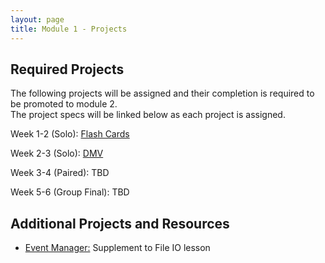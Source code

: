 ```yaml
---
layout: page
title: Module 1 - Projects
---
```


## Required Projects
The following projects will be assigned and their completion is required to be promoted to module 2.  
The project specs will be linked below as each project is assigned.


<!-- Week 1 (Ungraded): [Credit Check](./credit_check.markdown)-->
<!-- Alternate between Flash Cards and War or Peace for repeaters -->
<!-- Week 1-2 (Solo): [War or Peace](./war_or_peace/)-->
Week 1-2 (Solo): [Flash Cards](./flashcards/)

<!-- Week 1-2 (Solo):  [Flash Cards](./flashcards/)-->
Week 2-3 (Solo): [DMV](./dmv/)

<!-- Week 2-3 (Solo): TBD -->
<!-- Option to add more advanced option with Connect Four as other pair project -->
<!-- Week 3-4 (Paired): [Battleship](./battleship/) or [Connect Four)(./connect_four) -->
Week 3-4 (Paired): TBD  
<!-- Week 3-4 (Paired):  [Battleship](./battleship/) -->
<!-- Week 5-6 (Group Final): [Futbol](./futbol_pd/) -->
Week 5-6 (Group Final): TBD  

## Additional Projects and Resources

- [Event Manager:](./event_manager.markdown) Supplement to File IO lesson
